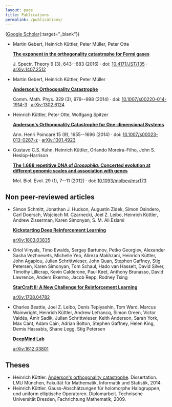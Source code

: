 ```yaml
---
layout: page
title: Publications
permalink: /publications/
---
```


([Google Scholar](https://scholar.google.co.uk/citations?user=ruq4zIMAAAAJ){:target="_blank"})

*   Martin Gebert, Heinrich Küttler, Peter Müller, Peter Otte

    [**The exponent in the orthogonality catastrophe for Fermi gases**](http://www.ems-ph.org/journals/show_abstract.php?issn=1664-039X&vol=6&iss=3&rank=7)

    J. Spectr. Theory 6 (3), 643--683 (2016) &middot; doi: [10.4171/JST/135](http://dx.doi.org/10.4171/JST/135)
 &middot; [arXiv:1407.2512](http://arxiv.org/abs/1407.2512)
*   Martin Gebert, Heinrich Küttler, Peter Müller

    [**Anderson's Orthogonality Catastrophe**](http://rd.springer.com/article/10.1007/s00220-014-1914-3?sa_campaign=email%2Fevent%2FarticleAuthor%2FonlineFirst)

    Comm. Math. Phys. 329 (3), 979--998 (2014) &middot; doi: [10.1007/s00220-014-1914-3](http://dx.doi.org/10.1007/s00220-014-1914-3) &middot; [arXiv:1302.6124](http://arxiv.org/abs/1302.6124)
*   Heinrich Küttler, Peter Otte, Wolfgang Spitzer

    [**Anderson's Orthogonality Catastrophe for One-dimensional Systems**](http://link.springer.com/article/10.1007%2Fs00023-013-0287-z)

    Ann. Henri Poincaré 15 (9), 1655--1696 (2014) &middot; doi: [10.1007/s00023-013-0287-z](http://dx.doi.org/10.1007/s00023-013-0287-z) &middot; [arXiv:1301.4923](http://arxiv.org/abs/1301.4923)
*   Gustavo C.S. Kuhn, Heinrich Küttler, Orlando Moreira-Filho, John S. Heslop-Harrison

    [**The 1.688 repetitive DNA of _Drosophila_: Concerted evolution at different genomic scales and association with genes**](http://mbe.oxfordjournals.org/content/29/1/7)

    Mol. Biol. Evol. 29 (1), 7--11 (2012) &middot; doi: [10.1093/molbev/msr173](http://dx.doi.org/10.1093/molbev/msr173)

## Non peer-reviewed articles

*   Simon Schmitt, Jonathan J. Hudson, Augustin Zidek, Simon Osindero, Carl Doersch, Wojciech M. Czarnecki, Joel Z. Leibo, Heinrich Küttler, Andrew Zisserman, Karen Simonyan, S. M. Ali Eslami

    [**Kickstarting Deep Reinforcement Learning**](https://arxiv.org/abs/1803.03835)

    [arXiv:1803.03835](https://arxiv.org/abs/1803.03835)

*   Oriol Vinyals, Timo Ewalds, Sergey Bartunov, Petko Georgiev, Alexander Sasha Vezhnevets, Michelle Yeo, Alireza Makhzani, Heinrich Küttler, John Agapiou, Julian Schrittwieser, John Quan, Stephen Gaffney, Stig Petersen, Karen Simonyan, Tom Schaul, Hado van Hasselt, David Silver, Timothy Lillicrap, Kevin Calderone, Paul Keet, Anthony Brunasso, David Lawrence, Anders Ekermo, Jacob Repp, Rodney Tsing

    [**StarCraft II: A New Challenge for Reinforcement Learning**](https://arxiv.org/abs/1708.04782)

    [arXiv:1708.04782](https://arxiv.org/abs/1708.04782)

*   Charles Beattie, Joel Z. Leibo, Denis Teplyashin, Tom Ward, Marcus Wainwright, Heinrich Küttler, Andrew Lefrancq, Simon Green, Víctor Valdés, Amir Sadik, Julian Schrittwieser, Keith Anderson, Sarah York, Max Cant, Adam Cain, Adrian Bolton, Stephen Gaffney, Helen King, Demis Hassabis, Shane Legg, Stig Petersen

    [**DeepMind Lab**](https://arxiv.org/abs/1612.03801)

    [arXiv:1612.03801](https://arxiv.org/abs/1612.03801)

## Theses

*   Heinrich Küttler. [Anderson's orthogonality catastrophe](http://edoc.ub.uni-muenchen.de/17442/). Dissertation. LMU München, Fakultät für Mathematik, Informatik und Statistik, 2014.
*   Heinrich Küttler. Gauss-Abschätzungen für holomorphe Halbgruppen, und uniform elliptische Operatoren. Diplomarbeit. Technische Universität Dresden, Fachrichtung Mathematik, 2009.
